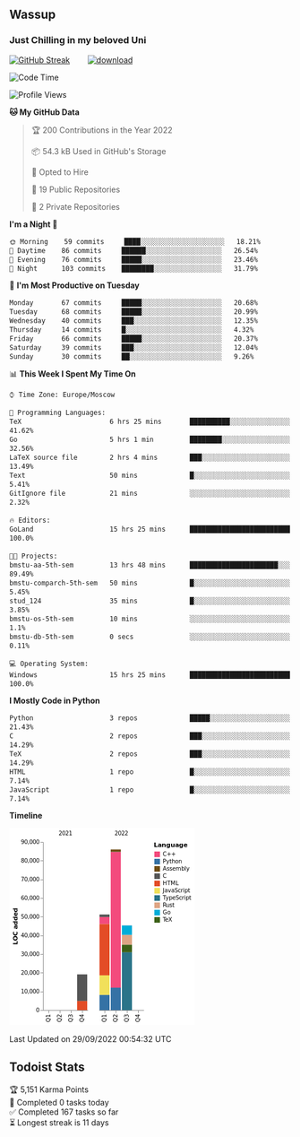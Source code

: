## Wassup 
### Just Chilling in my beloved Uni 

<!--
-->

[![GitHub Streak](http://github-readme-streak-stats.herokuapp.com?user=archeoss&theme=shades-of-purple&hide_border=true&date_format=j%20M%5B%20Y%5D)](https://git.io/streak-stats)&nbsp;&nbsp;&nbsp;&nbsp;&nbsp;&nbsp;&nbsp;&nbsp;[![download](https://user-images.githubusercontent.com/68448737/147796309-d8b65b1d-4dde-40d9-b03a-2b42aaa6cd43.jpeg)
](http://bmstu.ru/)

<!--START_SECTION:waka-->
![Code Time](http://img.shields.io/badge/Code%20Time-595%20hrs%2020%20mins-blue)

![Profile Views](http://img.shields.io/badge/Profile%20Views-0-blue)

**🐱 My GitHub Data** 

> 🏆 200 Contributions in the Year 2022
 > 
> 📦 54.3 kB Used in GitHub's Storage 
 > 
> 💼 Opted to Hire
 > 
> 📜 19 Public Repositories 
 > 
> 🔑 2 Private Repositories  
 > 
**I'm a Night 🦉** 

```text
🌞 Morning    59 commits     ████░░░░░░░░░░░░░░░░░░░░░   18.21% 
🌆 Daytime    86 commits     ██████░░░░░░░░░░░░░░░░░░░   26.54% 
🌃 Evening    76 commits     █████░░░░░░░░░░░░░░░░░░░░   23.46% 
🌙 Night      103 commits    ████████░░░░░░░░░░░░░░░░░   31.79%

```
📅 **I'm Most Productive on Tuesday** 

```text
Monday       67 commits     █████░░░░░░░░░░░░░░░░░░░░   20.68% 
Tuesday      68 commits     █████░░░░░░░░░░░░░░░░░░░░   20.99% 
Wednesday    40 commits     ███░░░░░░░░░░░░░░░░░░░░░░   12.35% 
Thursday     14 commits     █░░░░░░░░░░░░░░░░░░░░░░░░   4.32% 
Friday       66 commits     █████░░░░░░░░░░░░░░░░░░░░   20.37% 
Saturday     39 commits     ███░░░░░░░░░░░░░░░░░░░░░░   12.04% 
Sunday       30 commits     ██░░░░░░░░░░░░░░░░░░░░░░░   9.26%

```


📊 **This Week I Spent My Time On** 

```text
⌚︎ Time Zone: Europe/Moscow

💬 Programming Languages: 
TeX                      6 hrs 25 mins       ██████████░░░░░░░░░░░░░░░   41.62% 
Go                       5 hrs 1 min         ████████░░░░░░░░░░░░░░░░░   32.56% 
LaTeX source file        2 hrs 4 mins        ███░░░░░░░░░░░░░░░░░░░░░░   13.49% 
Text                     50 mins             █░░░░░░░░░░░░░░░░░░░░░░░░   5.41% 
GitIgnore file           21 mins             ░░░░░░░░░░░░░░░░░░░░░░░░░   2.32%

🔥 Editors: 
GoLand                   15 hrs 25 mins      █████████████████████████   100.0%

🐱‍💻 Projects: 
bmstu-aa-5th-sem         13 hrs 48 mins      ██████████████████████░░░   89.49% 
bmstu-comparch-5th-sem   50 mins             █░░░░░░░░░░░░░░░░░░░░░░░░   5.45% 
stud_124                 35 mins             █░░░░░░░░░░░░░░░░░░░░░░░░   3.85% 
bmstu-os-5th-sem         10 mins             ░░░░░░░░░░░░░░░░░░░░░░░░░   1.1% 
bmstu-db-5th-sem         0 secs              ░░░░░░░░░░░░░░░░░░░░░░░░░   0.11%

💻 Operating System: 
Windows                  15 hrs 25 mins      █████████████████████████   100.0%

```

**I Mostly Code in Python** 

```text
Python                   3 repos             █████░░░░░░░░░░░░░░░░░░░░   21.43% 
C                        2 repos             ███░░░░░░░░░░░░░░░░░░░░░░   14.29% 
TeX                      2 repos             ███░░░░░░░░░░░░░░░░░░░░░░   14.29% 
HTML                     1 repo              █░░░░░░░░░░░░░░░░░░░░░░░░   7.14% 
JavaScript               1 repo              █░░░░░░░░░░░░░░░░░░░░░░░░   7.14%

```


**Timeline**

![Chart not found](https://raw.githubusercontent.com/archeoss/archeoss/master/charts/bar_graph.png) 


 Last Updated on 29/09/2022 00:54:32 UTC
<!--END_SECTION:waka-->

## Todoist Stats

<!-- TODO-IST:START -->
🏆  5,151 Karma Points           
🌸  Completed 0 tasks today           
✅  Completed 167 tasks so far           
⏳  Longest streak is 11 days
<!-- TODO-IST:END -->
